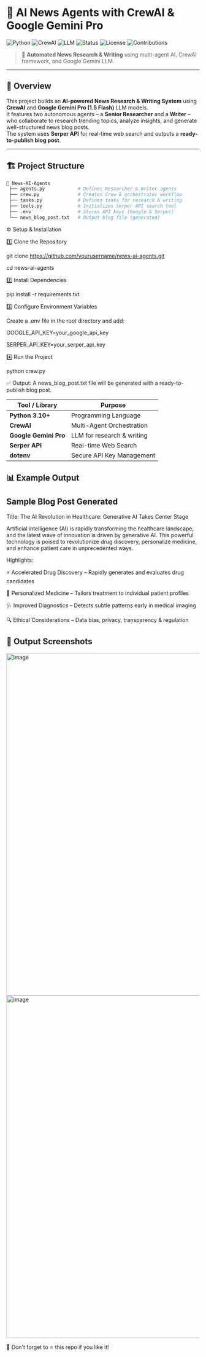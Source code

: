 # 📰 AI News Agents with CrewAI & Google Gemini Pro

![Python](https://img.shields.io/badge/Python-3.10+-blue.svg?logo=python)
![CrewAI](https://img.shields.io/badge/Framework-CrewAI-orange)
![LLM](https://img.shields.io/badge/Model-Google%20Gemini%20Pro%201.5-green)
![Status](https://img.shields.io/badge/Status-Active-success)
![License](https://img.shields.io/badge/License-MIT-yellow)
![Contributions](https://img.shields.io/badge/Contributions-Welcome-blueviolet)

> 🚀 **Automated News Research & Writing** using multi-agent AI, CrewAI framework, and Google Gemini LLM.

---

## 📌 Overview
This project builds an **AI-powered News Research & Writing System** using **CrewAI** and **Google Gemini Pro (1.5 Flash)** LLM models.  
It features two autonomous agents – a **Senior Researcher** and a **Writer** – who collaborate to research trending topics, analyze insights, and generate well-structured news blog posts.  
The system uses **Serper API** for real-time web search and outputs a **ready-to-publish blog post**.

---

## 🏗️ Project Structure
```bash
📂 News-AI-Agents
 ├── agents.py            # Defines Researcher & Writer agents
 ├── crew.py              # Creates Crew & orchestrates workflow
 ├── tasks.py             # Defines tasks for research & writing
 ├── tools.py             # Initializes Serper API search tool
 ├── .env                 # Stores API keys (Google & Serper)
 └── news_blog_post.txt   # Output blog file (generated)
```

⚙️ Setup & Installation

1️⃣ Clone the Repository

git clone https://github.com/yourusername/news-ai-agents.git

cd news-ai-agents

2️⃣ Install Dependencies

pip install -r requirements.txt

3️⃣ Configure Environment Variables

Create a .env file in the root directory and add:

GOOGLE_API_KEY=your_google_api_key

SERPER_API_KEY=your_serper_api_key

4️⃣ Run the Project

python crew.py

✅ Output: A news_blog_post.txt file will be generated with a ready-to-publish blog post.

| Tool / Library        | Purpose                    |
| --------------------- | -------------------------- |
| **Python 3.10+**      | Programming Language       |
| **CrewAI**            | Multi-Agent Orchestration  |
| **Google Gemini Pro** | LLM for research & writing |
| **Serper API**        | Real-time Web Search       |
| **dotenv**            | Secure API Key Management  |


## 📊 Example Output
## Sample Blog Post Generated

Title: The AI Revolution in Healthcare: Generative AI Takes Center Stage

Artificial intelligence (AI) is rapidly transforming the healthcare landscape, and the latest wave of innovation is driven by generative AI.
This powerful technology is poised to revolutionize drug discovery, personalize medicine, and enhance patient care in unprecedented ways.

Highlights:

⚡ Accelerated Drug Discovery – Rapidly generates and evaluates drug candidates

🧬 Personalized Medicine – Tailors treatment to individual patient profiles

🩺 Improved Diagnostics – Detects subtle patterns early in medical imaging

🔍 Ethical Considerations – Data bias, privacy, transparency & regulation


## 📸 Output Screenshots
<img width="1513" height="891" alt="image" src="https://github.com/user-attachments/assets/e4df2bc5-5f1d-4d4b-b5b9-b17301558d8a" /> <img width="1392" height="892" alt="image" src="https://github.com/user-attachments/assets/becc3fd5-f6fc-466b-9dab-acc8dcc7532e" />

🌟 Don't forget to ⭐ this repo if you like it!

